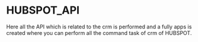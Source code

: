 # HUBSPOT_API
Here all the API which is related to the crm is performed and a fully apps is created where you can perform all the command task of crm of HUBSPOT.
